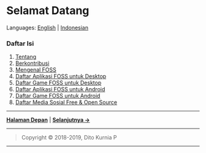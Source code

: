 # Selamat Datang
Languages: [English](https://github.com/ditokp/Tes_Repositori/blob/master/HOME.md) | [Indonesian](https://github.com/ditokp/Tes_Repositori/blob/master/README.md)

### Daftar Isi
1. [Tentang](https://github.com/ditokp/Tes_Repositori/blob/master/Tentang.md)
2. [Berkontribusi](https://github.com/ditokp/Tes_Repositori/blob/master/Berkontribusi.md)
3. [Mengenal FOSS](https://en.wikipedia.org/wiki/Free_and_open-source_software)
4. [Daftar Aplikasi FOSS untuk Desktop](https://github.com/ditokp/Tes_Repositori/blob/master/Daftar-Aplikasi-FOSS-Desktop.md)
5. [Daftar Game FOSS untuk Desktop](https://github.com/ditokp/Tes_Repositori/blob/master/Daftar-Game-FOSS-Desktop.md)
6. [Daftar Aplikasi FOSS untuk Android](https://github.com/ditokp/Tes_Repositori/blob/master/Daftar-Aplikasi-FOSS-Android.md)
7. [Daftar Game FOSS untuk Android](https://github.com/ditokp/Tes_Repositori/blob/master/Daftar-Game-FOSS-Android.md)
8. [Daftar Media Sosial Free & Open Source](https://github.com/ditokp/Tes_Repositori/blob/master/Daftar-Medsos-FOSS.md)

____________________________________________________________________________________________________________________
[**Halaman Depan**](https://github.com/ditokp/Tes_Repositori/blob/master/README.md) | [**Selanjutnya ->**](https://github.com/ditokp/Tes_Repositori/blob/master/Tentang.md)

____________________________________________________________________________________________________________________
> Copyright © 2018-2019, Dito Kurnia P
____________________________________________________________________________________________________________________
